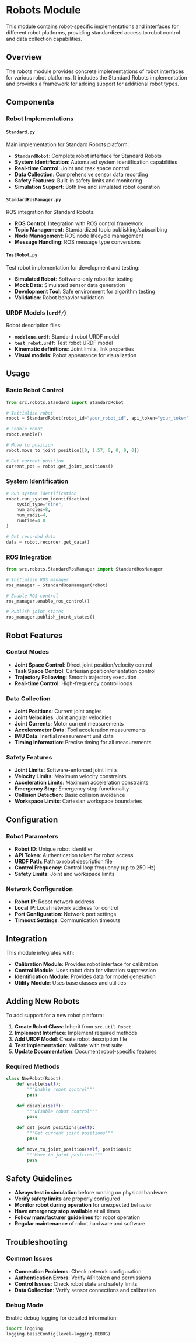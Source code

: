 # Robots Module

This module contains robot-specific implementations and interfaces for different robot platforms, providing standardized access to robot control and data collection capabilities.

## Overview

The robots module provides concrete implementations of robot interfaces for various robot platforms. It includes the Standard Robots implementation and provides a framework for adding support for additional robot types.

## Components

### Robot Implementations

#### `Standard.py`
Main implementation for Standard Robots platform:

- **`StandardRobot`**: Complete robot interface for Standard Robots
- **System Identification**: Automated system identification capabilities
- **Real-time Control**: Joint and task space control
- **Data Collection**: Comprehensive sensor data recording
- **Safety Features**: Built-in safety limits and monitoring
- **Simulation Support**: Both live and simulated robot operation

#### `StandardRosManager.py`
ROS integration for Standard Robots:

- **ROS Control**: Integration with ROS control framework
- **Topic Management**: Standardized topic publishing/subscribing
- **Node Management**: ROS node lifecycle management
- **Message Handling**: ROS message type conversions

#### `TestRobot.py`
Test robot implementation for development and testing:

- **Simulated Robot**: Software-only robot for testing
- **Mock Data**: Simulated sensor data generation
- **Development Tool**: Safe environment for algorithm testing
- **Validation**: Robot behavior validation

### URDF Models (`urdf/`)

Robot description files:

- **`modelone.urdf`**: Standard robot URDF model
- **`test_robot.urdf`**: Test robot URDF model
- **Kinematic definitions**: Joint limits, link properties
- **Visual models**: Robot appearance for visualization

## Usage

### Basic Robot Control

```python
from src.robots.Standard import StandardRobot

# Initialize robot
robot = StandardRobot(robot_id="your_robot_id", api_token="your_token")

# Enable robot
robot.enable()

# Move to position
robot.move_to_joint_position([0, 1.57, 0, 0, 0, 0])

# Get current position
current_pos = robot.get_joint_positions()
```

### System Identification

```python
# Run system identification
robot.run_system_identification(
    sysid_type="sine",
    num_angles=8,
    num_radii=4,
    runtime=4.0
)

# Get recorded data
data = robot.recorder.get_data()
```

### ROS Integration

```python
from src.robots.StandardRosManager import StandardRosManager

# Initialize ROS manager
ros_manager = StandardRosManager(robot)

# Enable ROS control
ros_manager.enable_ros_control()

# Publish joint states
ros_manager.publish_joint_states()
```

## Robot Features

### Control Modes
- **Joint Space Control**: Direct joint position/velocity control
- **Task Space Control**: Cartesian position/orientation control
- **Trajectory Following**: Smooth trajectory execution
- **Real-time Control**: High-frequency control loops

### Data Collection
- **Joint Positions**: Current joint angles
- **Joint Velocities**: Joint angular velocities
- **Joint Currents**: Motor current measurements
- **Accelerometer Data**: Tool acceleration measurements
- **IMU Data**: Inertial measurement unit data
- **Timing Information**: Precise timing for all measurements

### Safety Features
- **Joint Limits**: Software-enforced joint limits
- **Velocity Limits**: Maximum velocity constraints
- **Acceleration Limits**: Maximum acceleration constraints
- **Emergency Stop**: Emergency stop functionality
- **Collision Detection**: Basic collision avoidance
- **Workspace Limits**: Cartesian workspace boundaries

## Configuration

### Robot Parameters
- **Robot ID**: Unique robot identifier
- **API Token**: Authentication token for robot access
- **URDF Path**: Path to robot description file
- **Control Frequency**: Control loop frequency (up to 250 Hz)
- **Safety Limits**: Joint and workspace limits

### Network Configuration
- **Robot IP**: Robot network address
- **Local IP**: Local network address for control
- **Port Configuration**: Network port settings
- **Timeout Settings**: Communication timeouts

## Integration

This module integrates with:
- **Calibration Module**: Provides robot interface for calibration
- **Control Module**: Uses robot data for vibration suppression
- **Identification Module**: Provides data for model generation
- **Utility Module**: Uses base classes and utilities

## Adding New Robots

To add support for a new robot platform:

1. **Create Robot Class**: Inherit from `src.util.Robot`
2. **Implement Interface**: Implement required methods
3. **Add URDF Model**: Create robot description file
4. **Test Implementation**: Validate with test suite
5. **Update Documentation**: Document robot-specific features

### Required Methods
```python
class NewRobot(Robot):
    def enable(self):
        """Enable robot control"""
        pass
    
    def disable(self):
        """Disable robot control"""
        pass
    
    def get_joint_positions(self):
        """Get current joint positions"""
        pass
    
    def move_to_joint_position(self, positions):
        """Move to joint positions"""
        pass
```

## Safety Guidelines

- **Always test in simulation** before running on physical hardware
- **Verify safety limits** are properly configured
- **Monitor robot during operation** for unexpected behavior
- **Have emergency stop available** at all times
- **Follow manufacturer guidelines** for robot operation
- **Regular maintenance** of robot hardware and software

## Troubleshooting

### Common Issues
- **Connection Problems**: Check network configuration
- **Authentication Errors**: Verify API token and permissions
- **Control Issues**: Check robot state and safety limits
- **Data Collection**: Verify sensor connections and calibration

### Debug Mode
Enable debug logging for detailed information:
```python
import logging
logging.basicConfig(level=logging.DEBUG)
```